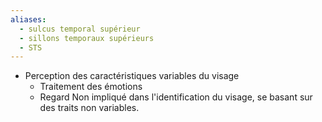 ```yaml
---
aliases:
  - sulcus temporal supérieur
  - sillons temporaux supérieurs
  - STS
---
```

- Perception des caractéristiques variables du visage
	- Traitement des émotions 
	- Regard 
Non impliqué dans l'identification du visage, se basant sur des traits non variables.